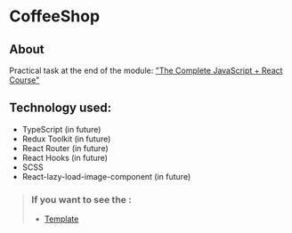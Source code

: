 # CoffeeShop
## About

Practical task at the end of the module:
["The Complete JavaScript + React Course"](https://www.udemy.com/share/101WCC3@4_CWIYmpbQ5JBo-Ti3eKe4hT9cCUuWey0HtFpYfJPFUcQRfXsTkIVgsNPp-Ssn7Q3Q==/)

## Technology used:
- TypeScript (in future)
- Redux Toolkit (in future)
- React Router (in future)
- React Hooks  (in future)
- SCSS
- React-lazy-load-image-component (in future)

>### If you want to see the :
>- [Template](https://www.figma.com/file/Iu4Lul87WvzdM5CXFwE4qtZ6/Coffee-shop?node-id=0%3A1&t=6azX4JyP11ZMPbsy-0)




